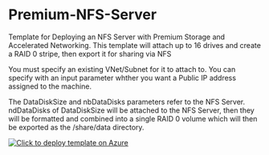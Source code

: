 # Premium-NFS-Server
Template for Deploying an NFS Server with Premium Storage and Accelerated Networking.
This template will attach up to 16 drives and create a RAID 0 stripe, then export it for sharing via NFS

You must specify an existing VNet/Subnet for it to attach to.
You can specify with an input parameter whther you want a Public IP address assigned to the machine.

The DataDiskSize and nbDataDisks parameters refer to the NFS Server.  ndDataDisks of DataDiskSize will be attached to the NFS Server, then they will be formatted and combined into a single RAID 0 volume which will then be exported as the /share/data directory. 


[![Click to deploy template on Azure](http://azuredeploy.net/deploybutton.png "Click to deploy template on Azure")](https://portal.azure.com/#create/Microsoft.Template/uri/https%3A%2F%2Fraw.githubusercontent.com%2Fgrandparoach%2FPremium-NFS-Server%2Fmaster%2Fazuredeploy.json)  



